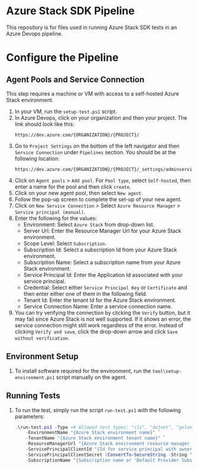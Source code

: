 # Azure Stack SDK Pipeline
This repository is for files used in running Azure Stack SDK tests in an Azure Devops pipeline.

# Configure the Pipeline
## Agent Pools and Service Connection
This step requires a machine or VM with access to a self-hosted Azure Stack environment.
1. In your VM, run the `setup-test.ps1` script.
1. In Azure Devops, click on your organization and then your project. The link should look like this:
    ```
    https://dev.azure.com/{ORGANIZATION}/{PROJECT}/
    ```
1. Go to `Project Settings` on the bottom of the left navigator and then `Service Connection` under `Pipelines` section. You should be at the following location:
    ```
    https://dev.azure.com/{ORGANIZATION}/{PROJECT}/_settings/adminservices
    ```
1. Click on `Agent pools` > `Add pool`. For `Pool type`, select `Self-hosted`, then enter a name for the pool and then click `create`.
1. Click on your new agent pool, then select `New agent`.
1. Follow the pop-up screen to complete the set-up of your new agent.
1. Click on `New Service Connection` > Select `Azure Resource Manager` > `Service principal (manual)`.
1. Enter the following for the values:
    - Environment: Select `Azure Stack` from drop-down list.
    - Server Url: Enter the Resource Manager Url for your Azure Stack environment.
    - Scope Level: Select `Subscription`.
    - Subscription Id: Select a subscription Id from your Azure Stack environment.
    - Subscription Name: Select a subscription name from your Azure Stack environment.
    - Service Principal Id: Enter the Application Id associated with your service principal.
    - Credential: Select either `Service Principal Key` or `Certificate` and then enter either one of them in the following field.
    - Tenant Id: Enter the tenant Id for the Azure Stack environment.
    - Service Connection Name: Enter a service connection name.
1. You can try verifying the connection by clicking the `Verify` button, but it may fail since Azure Stack is not well supported. If it shows an error, the service connection might still work regardless of the error. Instead of clicking `Verify and save`, click the drop-down arrow and click `Save without verification`.

## Environment Setup
1. To install software required for the environment, run the `tool\setup-environment.ps1` script manually on the agent. 

## Running Tests
1. To run the test, simply run the script `run-test.ps1` with the following parameters:
    ```powershell
    .\run-test.ps1 -Type <# Allowed test types: "cli", "dotnet", "golang", "java", "javascript", "powershell", "python" #> `
        -EnvironmentName "{Azure Stack environment name}" `
        -TenantName "{Azure Stack environment tenant name}" `
        -ResourceManagerUrl "{Azure Stack environment resource manager url}" `
        -ServicePrincipalClientId "{Id for service principal with owner role}" `
        -ServicePrincipalClientSecret (ConvertTo-SecureString -String "{Secret for service principal with owner role}" -AsPlainText -Force) `
        -SubscriptionName "{Subscription name or 'Default Provider Subscription' for the default subscription}"
    ```